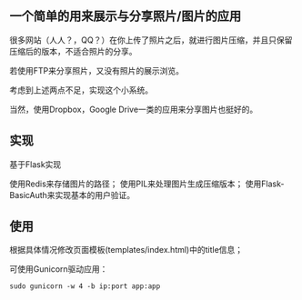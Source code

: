 ## 一个简单的用来展示与分享照片/图片的应用

很多网站（人人？，QQ？）在你上传了照片之后，就进行图片压缩，并且只保留压缩后的版本，不适合照片的分享。

若使用FTP来分享照片，又没有照片的展示浏览。

考虑到上述两点不足，实现这个小系统。

当然，使用Dropbox，Google Drive一类的应用来分享图片也挺好的。


## 实现

基于Flask实现

使用Redis来存储图片的路径；
使用PIL来处理图片生成压缩版本；
使用Flask-BasicAuth来实现基本的用户验证。

## 使用

根据具体情况修改页面模板(templates/index.html)中的title信息；

可使用Gunicorn驱动应用：

    sudo gunicorn -w 4 -b ip:port app:app

